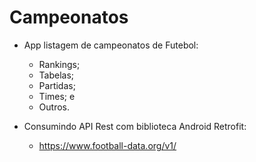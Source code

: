 # Campeonatos

* App listagem de campeonatos de Futebol:
    *   Rankings;
    *   Tabelas;
    *   Partidas;
    *   Times; e
    *   Outros.

* Consumindo API Rest com biblioteca Android Retrofit:
    *   https://www.football-data.org/v1/
